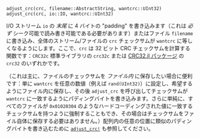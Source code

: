 ```
adjust_crc(crc, filename::AbstractString, wantcrc::UInt32)
adjust_crc(crc, io::IO, wantcrc::UInt32)
```

I/O ストリーム `io` の *末尾* に 4 バイトの "padding" を書き込みます（これは *必ず* シーク可能で読み書き可能である必要があります）またはファイル `filename` に書き込み、全体のストリーム/ファイルの `crc` チェックサムが `wantcrc` に等しくなるようにします。ここで、`crc` は 32 ビット CRC チェックサムを計算する関数です：`CRC32c` 標準ライブラリの `crc32c` または [CRC32.jl パッケージ](https://github.com/JuliaIO/CRC32.jl) の `crc32` のいずれかです。

（これは主に、ファイルのチェックサムを *ファイル内* に保存したい場合に便利です：単に `wantcrc` を任意の数値（例えば `rand(UInt32)`）に設定し、希望するようにファイル内に保存し、その後 `adjust_crc` を呼び出してチェックサムが `wantcrc` に一致するようにパディングバイトを書き込みます。さらに単純に、すべてのファイルが `0x01020304` のようなハードコーディングされた値に一致するチェックサムを持つように強制することもでき、その場合はチェックサムをファイル自体に保存する必要はありません。）配列内の任意の位置に類似のパディングバイトを書き込むために [`adjust_crc!`](@ref) も参照してください。
